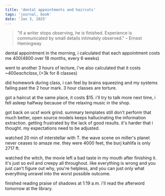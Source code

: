 ```yaml
---
title: 'dental appointments and haircuts'
tags: 'journal, book'
date: 'Jan 3, 2025'
---
```


> "If a writer stops observing, he is finished. Experience is communicated by small details intimately observed." – Ernest Hemingway

dental appointment in the morning, i calculated that each appointment costs me $400 ($4800 over 18 months, every 6 weeks)

went to another 3 hours of lecture, i've also calculated that it costs ~$400 each class, (>$3k for 8 classes)

did homework during class, i can feel by brains squeezing and my systems failing past the 2 hour mark. 3 hour classes are torture.

got a haircut at the same place, it costs $15. i'll try to talk more next time, i fell asleep halfway because of the relaxing music in the shop.

got back on ucsf work grind. summary templates still don't perform that much better, open source models keeps hallucinating the information extraction. getting frustrated by the lack of good results. it's harder that i thought. my expectations need to be adjusted.

watched 20 min of interstellar with T. the wave scene on miller's planet never ceases to amaze me. they were 4000 feet, the burj kahlifa is only 2717 ft.

watched the witch, the movie left a bad taste in my mouth after finishing it. it's just so evil and creepy all throughout. like everything is wrong and you just can't figure out why, you're helpless, and you can just only what everything unravel into the worst possible outcome.

finished reading praise of shadows at 1:19 a.m. i'll read the afterword tomorrow at the library.
